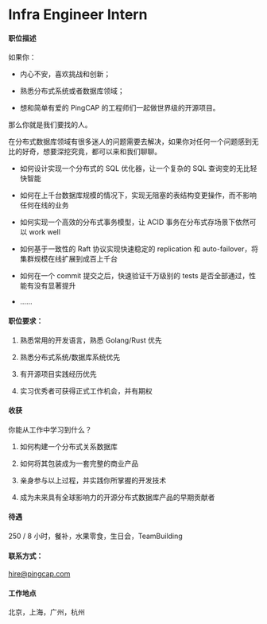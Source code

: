 # Infra Engineer Intern

#### 职位描述

如果你：

* 内心不安，喜欢挑战和创新；

* 熟悉分布式系统或者数据库领域；

* 想和简单有爱的 PingCAP 的工程师们一起做世界级的开源项目。

那么你就是我们要找的人。

在分布式数据库领域有很多迷人的问题需要去解决，如果你对任何一个问题感到无比的好奇，想要深挖究竟，都可以来和我们聊聊。 

* 如何设计实现一个分布式的 SQL 优化器，让一个复杂的 SQL 查询变的无比轻快智能

* 如何在上千台数据库规模的情况下，实现无阻塞的表结构变更操作，而不影响任何在线的业务

* 如何实现一个高效的分布式事务模型，让 ACID 事务在分布式存场景下依然可以 work well

* 如何基于一致性的 Raft 协议实现快速稳定的 replication 和 auto-failover，将集群规模在线扩展到成百上千台
 
* 如何在一个 commit 提交之后，快速验证千万级别的 tests 是否全部通过，性能有没有显著提升
* ……

#### 职位要求：

1. 熟悉常用的开发语言，熟悉 Golang/Rust 优先

2. 熟悉分布式系统/数据库系统优先

3. 有开源项目实践经历优先

4. 实习优秀者可获得正式工作机会，并有期权

#### 收获
你能从工作中学习到什么？

1. 如何构建一个分布式关系数据库

2. 如何将其包装成为一套完整的商业产品

3. 亲身参与以上过程，并实践你所掌握的开发技术

4. 成为未来具有全球影响力的开源分布式数据库产品的早期贡献者

#### 待遇

250 / 8 小时，餐补，水果零食，生日会，TeamBuilding

#### 联系方式：
hire@pingcap.com

#### 工作地点

北京，上海，广州，杭州